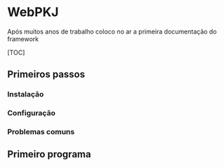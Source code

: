 # WebPKJ

Após muitos anos de trabalho coloco no ar a primeira documentação do framework

[TOC]

## Primeiros passos

### Instalação

### Configuração 

### Problemas comuns

## Primeiro programa

